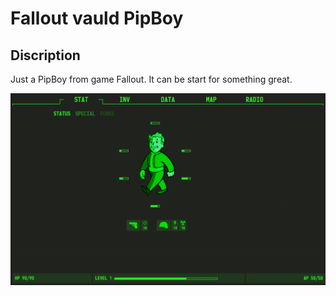 # Fallout vauld PipBoy

## Discription

Just a PipBoy from game Fallout. It can be start for something great.

![screen4](screen4.png)
